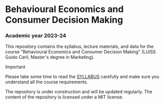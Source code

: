 # Behavioural Economics and Consumer Decision Making

### Academic year 2023-24

This repository contains the syllabus, lecture materials, and data for the course "Behavioural Economics and Consumer Decision Making" (LUISS Guido Carli, Master's degree in Marketing).

> [!IMPORTANT]
> Please take some time to read the [SYLLABUS](/Syllabus/Syllabus.md) carefully and make sure you understand all the course requirements.

The repository is under construction and will be updated regularly. The content of the repository is licensed under a MIT license.
